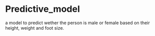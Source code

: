 # Predictive_model
a model to predict wether the person is male or female based on their height, weight and foot size.

